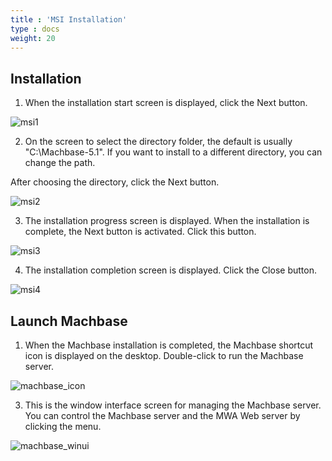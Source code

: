 ```yaml
---
title : 'MSI Installation'
type : docs
weight: 20
---
```


## Installation

1. When the installation start screen is displayed, click the Next button.

![msi1](../msi1.png)

2. On the screen to select the directory folder, the default is usually "C:\Machbase-5.1\". 
   If you want to install to a different directory, you can change the path. 

After choosing the directory, click the Next button.
    
![msi2](../msi2.png)


3. The installation progress screen is displayed. When the installation is complete, the Next button is activated. Click this button.
    
![msi3](../msi3.png)

4. The installation completion screen is displayed. Click the Close button.
    
![msi4](../msi4.png)


## Launch Machbase

1. When the Machbase installation is completed, the Machbase shortcut icon is displayed on the desktop.
    Double-click to run the Machbase server.
       
![machbase_icon](../machbase_icon.png)

3. This is the window interface screen for managing the Machbase server. 
    You can control the Machbase server and the MWA Web server by clicking the menu.
    
![machbase_winui](../machbase_winui.png)
